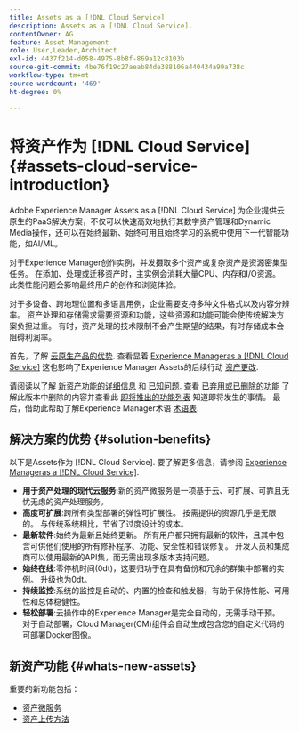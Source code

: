 ```yaml
---
title: Assets as a [!DNL Cloud Service]
description: Assets as a [!DNL Cloud Service].
contentOwner: AG
feature: Asset Management
role: User,Leader,Architect
exl-id: 4437f214-d058-4975-8b8f-869a12c8103b
source-git-commit: 4be76f19c27aeab84de388106a440434a99a738c
workflow-type: tm+mt
source-wordcount: '469'
ht-degree: 0%

---
```


# 将资产作为 [!DNL Cloud Service] {#assets-cloud-service-introduction}

<!-- Need review information from gklebus -->

Adobe Experience Manager Assets as a [!DNL Cloud Service] 为企业提供云原生的PaaS解决方案，不仅可以快速高效地执行其数字资产管理和Dynamic Media操作，还可以在始终最新、始终可用且始终学习的系统中使用下一代智能功能，如AI/ML。

对于Experience Manager创作实例，并发摄取多个资产或复杂资产是资源密集型任务。 在添加、处理或迁移资产时，主实例会消耗大量CPU、内存和I/O资源。 此类性能问题会影响最终用户的创作和浏览体验。

对于多设备、跨地理位置和多语言用例，企业需要支持多种文件格式以及内容分辨率。 资产处理和存储需求需要资源和功能，这些资源和功能可能会使传统解决方案负担过重。 有时，资产处理的技术限制不会产生期望的结果，有时存储成本会阻碍利润率。

首先，了解 [云原生产品的优势](#solution-benefits). 查看显着 [Experience Manageras a [!DNL Cloud Service]](/help/release-notes/aem-cloud-changes.md) 这也影响了Experience Manager Assets的后续行动 [资产更改](/help/assets/assets-cloud-changes.md).

请阅读以了解 [新资产功能的详细信息](#whats-new-assets) 和 [已知问题](/help/release-notes/known-issues.md). 查看 [已弃用或已删除的功能](/help/release-notes/deprecated-removed-features.md) 了解此版本中删除的内容并查看此 [即将推出的功能列表](/help/release-notes/known-issues.md#upcoming-assets-capabilities) 知道即将发生的事情。 最后，借助此帮助了解Experience Manager术语 [术语表](/help/overview/terminology.md).

## 解决方案的优势 {#solution-benefits}

以下是Assets作为 [!DNL Cloud Service]. 要了解更多信息，请参阅 [Experience Manageras a [!DNL Cloud Service]](/help/overview/introduction.md).

* **用于资产处理的现代云服务**:新的资产微服务是一项基于云、可扩展、可靠且无忧无虑的资产处理服务。
* **高度可扩展**:跨所有类型部署的弹性可扩展性。 按需提供的资源几乎是无限的。 与传统系统相比，节省了过度设计的成本。
* **最新软件**:始终为最新且始终更新。 所有用户都只拥有最新的软件，且其中包含可供他们使用的所有修补程序、功能、安全性和错误修复。 开发人员和集成商可以使用最新的API集，而无需出现多版本支持问题。
* **始终在线**:零停机时间(0dt)，这要归功于在具有备份和冗余的群集中部署的实例。 升级也为0dt。
* **持续监控**:系统的监控是自动的、内置的检查和触发器，有助于保持性能、可用性和总体稳健性。
* **轻松部署**:云操作中的Experience Manager是完全自动的，无需手动干预。 对于自动部署，Cloud Manager(CM)组件会自动生成包含您的自定义代码的可部署Docker图像。

## 新资产功能 {#whats-new-assets}

重要的新功能包括：

* [资产微服务](/help/assets/asset-microservices-overview.md)
* [资产上传方法](/help/assets/add-assets.md)
